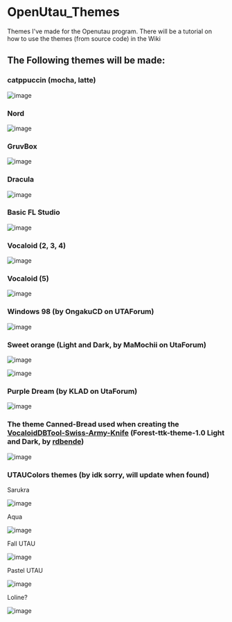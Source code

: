 # OpenUtau_Themes
Themes I've made for the Openutau program. There will be a tutorial on how to use the themes (from source code) in the Wiki

## The Following themes will be made:

### catppuccin (mocha, latte)

![image](https://github.com/bread-in-a-can/OpenUtau_Themes/assets/124006393/a56f1643-cae9-44b9-b806-2e73415544e8)

### Nord

![image](https://github.com/bread-in-a-can/OpenUtau_Themes/assets/124006393/9b67cf39-fe95-4918-8780-d00f69956551)

### GruvBox

![image](https://github.com/bread-in-a-can/OpenUtau_Themes/assets/124006393/0bc5f7e1-f15c-4031-bf94-b0412a578227)

### Dracula

![image](https://github.com/bread-in-a-can/OpenUtau_Themes/assets/124006393/1574e509-76bc-4796-b2fc-a54b94fd022c)

### Basic FL Studio

![image](https://github.com/bread-in-a-can/OpenUtau_Themes/assets/124006393/97617bfc-1e96-45e1-91b2-fbf962eabed7)

### Vocaloid (2, 3, 4)

![image](https://github.com/bread-in-a-can/OpenUtau_Themes/assets/124006393/e74dffec-bc1b-4939-b4df-fb3b382bdc26)

### Vocaloid (5)

![image](https://github.com/bread-in-a-can/OpenUtau_Themes/assets/124006393/48580b32-935a-4591-b7ea-53ae0fe22f2b)


### Windows 98 (by OngakuCD on UTAForum)

![image](https://github.com/LuciozUndiezz/OpenUtau_Themes/assets/168614552/b16ab7b5-e704-4d46-b3e1-9b675cb6d999)

### Sweet orange (Light and Dark, by MaMochii on UtaForum)

![image](https://github.com/LuciozUndiezz/OpenUtau_Themes/assets/168614552/d50e6e0e-c546-4285-a810-a2407af5acde)


![image](https://github.com/LuciozUndiezz/OpenUtau_Themes/assets/168614552/1870a083-2c37-43db-848f-66680b4dc208)

### Purple Dream (by KLAD on UtaForum)

![image](https://github.com/LuciozUndiezz/OpenUtau_Themes/assets/168614552/a2e1120d-0f69-4566-8856-a1ea4ba39c7d)

### The theme Canned-Bread used when creating the [VocaloidDBTool-Swiss-Army-Knife](https://github.com/bread-in-a-can) (Forest-ttk-theme-1.0 Light and Dark, by [rdbende](https://github.com/rdbende/Forest-ttk-theme))

![image](https://github.com/bread-in-a-can/OpenUtau_Themes/assets/124006393/04ef372b-c52a-45e6-a466-af09ca087816)

### UTAUColors themes (by idk sorry, will update when found)

Sarukra

![image](https://github.com/LuciozUndiezz/OpenUtau_Themes/assets/168614552/742e6d95-846e-42c5-8193-bdd580d1f4c1)

Aqua

![image](https://github.com/LuciozUndiezz/OpenUtau_Themes/assets/168614552/59e9b35e-d82b-47b6-b579-688dfbcbf341)

Fall UTAU

![image](https://github.com/LuciozUndiezz/OpenUtau_Themes/assets/168614552/a8c9ccb5-52ce-4bbc-bea5-86bd7d9ec707)

Pastel UTAU

![image](https://github.com/LuciozUndiezz/OpenUtau_Themes/assets/168614552/70b348bf-5c59-46b4-9b0c-cf269b86b3c8)

Loline?

![image](https://github.com/LuciozUndiezz/OpenUtau_Themes/assets/168614552/fc14df2d-dd30-4ce5-b3c0-5ded9cd41293)

